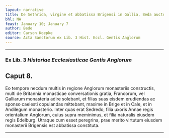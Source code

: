 ```yaml
---
layout: narrative
title: De Sethrida, virgine et abbatissa Brigensi in Gallia, Beda auctore
bhl: NA
feast: January 10; January 7
author: Bede
editor: Carson Koepke
source: Acta Sanctorum ex Lib. 3 Hist. Eccl. Gentis Anglorum
---
```


---

### Ex Lib. 3 *Historiae Ecclesiasticae Gentis Anglorum*

## Caput 8. 

Eo tempore necdum multis in regione Anglorum monasteriis constructis, multi de Britannia monasticae conversationis gratia, Francorum, vel Galliarum monasteria adire solebant, et filias suas eisdem erudiendas ac sponso caelesti copulandas mittebant, maxime in Brige et in Cale, et in Andilegum monasterio. Inter quas erat Sedredo, filia uxoris Annae regis orientalium Anglorum, cuius supra meminimus, et filia naturalis eiusdem regis Edelburg. Utraque cum esset peregrina, prae merito virtutum eiusdem monasterii Brigensis est abbatissa constituta. 

---
